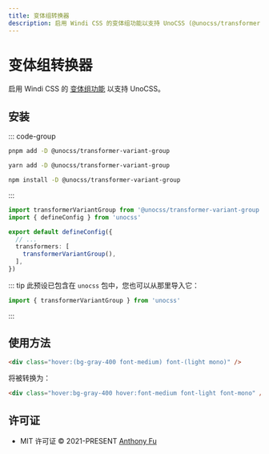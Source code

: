 ```yaml
---
title: 变体组转换器
description: 启用 Windi CSS 的变体组功能以支持 UnoCSS (@unocss/transformer-variant-group)
---
```


# 变体组转换器

启用 Windi CSS 的 [变体组功能](https://windicss.org/features/variant-groups.html) 以支持 UnoCSS。

## 安装

::: code-group

```bash [pnpm]
pnpm add -D @unocss/transformer-variant-group
```

```bash [yarn]
yarn add -D @unocss/transformer-variant-group
```

```bash [npm]
npm install -D @unocss/transformer-variant-group
```

:::

```ts [uno.config.ts]
import transformerVariantGroup from '@unocss/transformer-variant-group'
import { defineConfig } from 'unocss'

export default defineConfig({
  // ...
  transformers: [
    transformerVariantGroup(),
  ],
})
```

::: tip
此预设已包含在 `unocss` 包中，您也可以从那里导入它：

```ts
import { transformerVariantGroup } from 'unocss'
```

:::

## 使用方法

```html
<div class="hover:(bg-gray-400 font-medium) font-(light mono)" />
```

将被转换为：

```html
<div class="hover:bg-gray-400 hover:font-medium font-light font-mono" />
```

## 许可证

- MIT 许可证 &copy; 2021-PRESENT [Anthony Fu](https://github.com/antfu)

